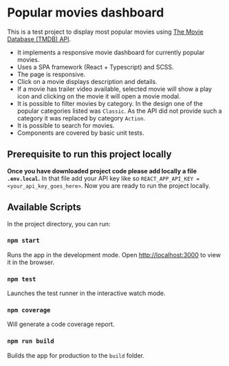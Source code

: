 # Popular movies dashboard

This is a test project to display most popular movies using [The Movie Database (TMDB) API](https://developers.themoviedb.org/3/getting-started/introduction).

- It implements a responsive movie dashboard for currently popular movies.
- Uses a SPA framework (React + Typescript) and SCSS.
- The page is responsive.
- Click on a movie displays description and details.
- If a movie has trailer video available, selected movie will show a play icon and clicking on the movie it will open a movie modal.
- It is possible to filter movies by category. In the design one of the popular categories listed was `Classic`. As the API did not provide such a category it was replaced by category `Action`.
- It is possible to search for movies.
- Components are covered by basic unit tests.

## Prerequisite to run this project locally

**Once you have downloaded project code please add locally a file `.env.local`.**
In that file add your API key like so `REACT_APP_API_KEY = <your_api_key_goes_here>`.
Now you are ready to run the project locally.

## Available Scripts

In the project directory, you can run:

### `npm start`

Runs the app in the development mode.
Open [http://localhost:3000](http://localhost:3000) to view it in the browser.

### `npm test`

Launches the test runner in the interactive watch mode.

### `npm coverage`

Will generate a code coverage report.

### `npm run build`

Builds the app for production to the `build` folder.
